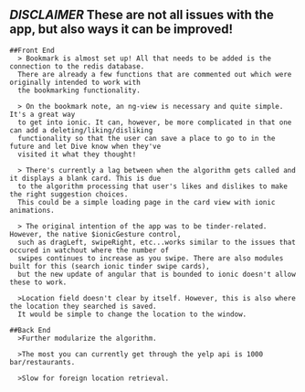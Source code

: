 ## *DISCLAIMER* These are not all issues with the app, but also ways it can be improved! 
    ##Front End
      > Bookmark is almost set up! All that needs to be added is the connection to the redis database. 
      There are already a few functions that are commented out which were originally intended to work with 
      the bookmarking functionality. 
      
      > On the bookmark note, an ng-view is necessary and quite simple. It's a great way
      to get into ionic. It can, however, be more complicated in that one can add a deleting/liking/disliking
      functionality so that the user can save a place to go to in the future and let Dive know when they've
      visited it what they thought!
      
      > There's currently a lag between when the algorithm gets called and it displays a blank card. This is due
      to the algorithm processing that user's likes and dislikes to make the right suggestion choices. 
      This could be a simple loading page in the card view with ionic animations.
      
      > The original intention of the app was to be tinder-related. However, the native $ionicGesture control, 
      such as dragLeft, swipeRight, etc...works similar to the issues that occured in watchout where the number of
      swipes continues to increase as you swipe. There are also modules built for this (search ionic tinder swipe cards),
      but the new update of angular that is bounded to ionic doesn't allow these to work.
      
      >Location field doesn't clear by itself. However, this is also where the location they searched is saved.
      It would be simple to change the location to the window.
      
    ##Back End
      >Further modularize the algorithm.
      
      >The most you can currently get through the yelp api is 1000 bar/restaurants.
      
      >Slow for foreign location retrieval.

